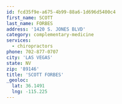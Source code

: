 ```yaml
---
id: fcd35f9e-a675-4b99-88a6-1d696d5400c4
first_name: SCOTT
last_name: FORBES
address: '1420 S. JONES BLVD'
category: complementary-medicine
services:
  - chiropractors
phone: 702-877-0707
city: 'LAS VEGAS'
state: NV
zip: '89146'
title: 'SCOTT FORBES'
_geoloc:
  lat: 36.1491
  lng: -115.225
---
```

